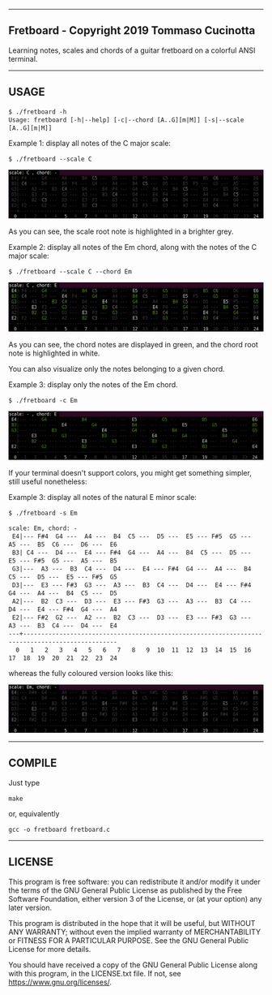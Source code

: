 ----------------------------------------------------------------------
Fretboard - Copyright 2019 Tommaso Cucinotta
----------------------------------------------------------------------
Learning notes, scales and chords of a guitar fretboard on a colorful
ANSI terminal.



----------------------------------------------------------------------
USAGE
----------------------------------------------------------------------

```
$ ./fretboard -h
Usage: fretboard [-h|--help] [-c|--chord [A..G][m|M]] [-s|--scale [A..G][m|M]]
```

Example 1: display all notes of the C major scale:

```
$ ./fretboard --scale C
```

![C major scale as output by program](fretboard-C.png)

As you can see, the scale root note is highlighted in a brighter grey.


Example 2: display all notes of the Em chord, along with the notes of
the C major scale:

```
$ ./fretboard --scale C --chord Em
```

![E minor chord on C major scale as output by program](fretboard-C-Em.png)

As you can see, the chord notes are displayed in green, and the chord root
note is highlighted in white.

You can also visualize only the notes belonging to a given chord.

Example 3: display only the notes of the Em chord.
```
$ ./fretboard -c Em
```
![E minor chord as output by program](fretboard-chord-Em.png)


If your terminal doesn't support colors, you might get something
simpler, still useful nonetheless:

Example 3: display all notes of the natural E minor scale:

```
$ ./fretboard -s Em
```
```
scale: Em, chord: - 
 E4|--- F#4  G4 ---  A4 ---  B4  C5 ---  D5 ---  E5 --- F#5  G5 ---  A5 ---  B5  C6 ---  D6 ---  E6 
 B3| C4 ---  D4 ---  E4 --- F#4  G4 ---  A4 ---  B4  C5 ---  D5 ---  E5 --- F#5  G5 ---  A5 ---  B5 
 G3|---  A3 ---  B3  C4 ---  D4 ---  E4 --- F#4  G4 ---  A4 ---  B4  C5 ---  D5 ---  E5 --- F#5  G5 
 D3|---  E3 --- F#3  G3 ---  A3 ---  B3  C4 ---  D4 ---  E4 --- F#4  G4 ---  A4 ---  B4  C5 ---  D5 
 A2|---  B2  C3 ---  D3 ---  E3 --- F#3  G3 ---  A3 ---  B3  C4 ---  D4 ---  E4 --- F#4  G4 ---  A4 
 E2|--- F#2  G2 ---  A2 ---  B2  C3 ---  D3 ---  E3 --- F#3  G3 ---  A3 ---  B3  C4 ---  D4 ---  E4 
---+------------------------------------------------------------------------------------------------
  0   1   2   3   4   5   6   7   8   9  10  11  12  13  14  15  16  17  18  19  20  21  22  23  24 
```

whereas the fully coloured version looks like this:

![Natural E minor scale as output by program](fretboard-Em.png)


----------------------------------------------------------------------
COMPILE
----------------------------------------------------------------------

Just type
```
make
```
or, equivalently
```
gcc -o fretboard fretboard.c
```


----------------------------------------------------------------------
LICENSE
----------------------------------------------------------------------

This program is free software: you can redistribute it and/or modify
it under the terms of the GNU General Public License as published by
the Free Software Foundation, either version 3 of the License, or
(at your option) any later version.

This program is distributed in the hope that it will be useful,
but WITHOUT ANY WARRANTY; without even the implied warranty of
MERCHANTABILITY or FITNESS FOR A PARTICULAR PURPOSE.  See the
GNU General Public License for more details.

You should have received a copy of the GNU General Public License
along with this program, in the LICENSE.txt file.  If not, see
<https://www.gnu.org/licenses/>.
